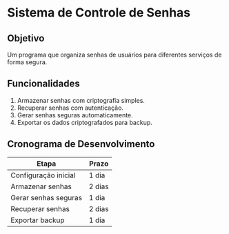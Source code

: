 # Sistema de Controle de Senhas

## Objetivo
Um programa que organiza senhas de usuários para diferentes serviços de forma segura.

## Funcionalidades
1. Armazenar senhas com criptografia simples.
2. Recuperar senhas com autenticação.
3. Gerar senhas seguras automaticamente.
4. Exportar os dados criptografados para backup.

## Cronograma de Desenvolvimento
| Etapa                  | Prazo  |
|------------------------|--------|
| Configuração inicial   | 1 dia  |
| Armazenar senhas       | 2 dias |
| Gerar senhas seguras   | 1 dia  |
| Recuperar senhas       | 2 dias |
| Exportar backup        | 1 dia  |